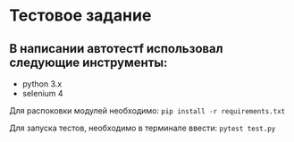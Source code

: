 # Тестовое задание 
## В написании автотестf использовал следующие инструменты:</h2>
 * python 3.x
 * selenium 4

Для распоковки модулей необходимо:
`pip install -r requirements.txt`

Для запуска тестов, необходимо в терминале ввести:
`pytest test.py`
